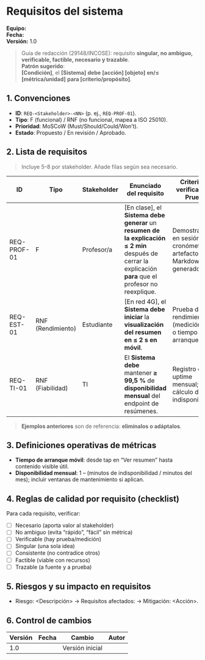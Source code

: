 # Requisitos del sistema
**Equipo:** <Nombre del equipo>  
**Fecha:** <AAAA-MM-DD>  
**Versión:** 1.0

> Guía de redacción (29148/INCOSE): requisito **singular, no ambiguo, verificable, factible, necesario y trazable**.  
> **Patrón sugerido**:  
> **[Condición]**, el **[Sistema]** **debe** **[acción] [objeto]** **en/≤ [métrica/unidad]** **para [criterio/propósito]**.

## 1. Convenciones
- **ID**: `REQ-<Stakeholder>-<NN>` (p. ej., `REQ-PROF-01`).
- **Tipo**: F (funcional) / RNF (no funcional, mapea a ISO 25010).
- **Prioridad**: MoSCoW (Must/Should/Could/Won’t).
- **Estado**: Propuesto / En revisión / Aprobado.

## 2. Lista de requisitos
> Incluye 5–8 por stakeholder. Añade filas según sea necesario.

| ID | Tipo | Stakeholder | Enunciado del requisito | Criterio de verificación / Prueba | Fuente (traza) | Prioridad | Estado | Issue | PR |
|---|---|---|---|---|---|---|---|---|---|
| REQ-PROF-01 | F | Profesor/a | [En clase], el **Sistema** **debe** **generar** un **resumen de la explicación** **≤ 2 min** después de cerrar la explicación **para** que el profesor no reexplique. | Demostración en sesión con cronómetro; artefacto Markdown generado. | Entrevista P1 (2025-09-05) | Must | Propuesto | # | # |
| REQ-EST-01 | RNF (Rendimiento) | Estudiante | [En red 4G], el **Sistema** **debe** **iniciar** la **visualización del resumen** **en ≤ 2 s en móvil**. | Prueba de rendimiento (medición LCP o tiempo de arranque). | Entrevista E2 | Must | Propuesto | # | # |
| REQ-TI-01 | RNF (Fiabilidad) | TI | El **Sistema** **debe** mantener **≥ 99,5 %** de **disponibilidad mensual** del endpoint de resúmenes. | Registro de uptime mensual; cálculo de indisponibilidad. | Política TI 2025 | Must | Propuesto | # | # |

> **Ejemplos anteriores** son de referencia: **elimínalos o adáptalos**.

## 3. Definiciones operativas de métricas
- **Tiempo de arranque móvil**: desde tap en “Ver resumen” hasta contenido visible útil.  
- **Disponibilidad mensual**: 1 – (minutos de indisponibilidad / minutos del mes); incluir ventanas de mantenimiento si aplican.

## 4. Reglas de calidad por requisito (checklist)
Para cada requisito, verificar:
- [ ] Necesario (aporta valor al stakeholder)
- [ ] No ambiguo (evita “rápido”, “fácil” sin métrica)
- [ ] Verificable (hay prueba/medición)
- [ ] Singular (una sola idea)
- [ ] Consistente (no contradice otros)
- [ ] Factible (viable con recursos)
- [ ] Trazable (a fuente y a prueba)

## 5. Riesgos y su impacto en requisitos
- Riesgo: <Descripción> → Requisitos afectados: <IDs> → Mitigación: <Acción>.

## 6. Control de cambios
| Versión | Fecha | Cambio | Autor |
|---|---|---|---|
| 1.0 | <AAAA-MM-DD> | Versión inicial | <Nombre> |
